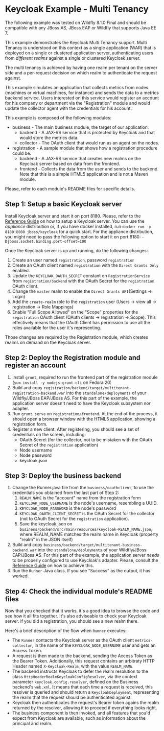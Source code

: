 Keycloak Example - Multi Tenancy
================================

The following example was tested on Wildfly 8.1.0.Final and should be compatible with any JBoss AS, JBoss EAP or Wildfly that supports Java EE 7.

This example demonstrates the Keycloak Multi Tenancy support. Multi Tenancy is understood on this context as a single application (WAR) that is deployed on a single or clustered application server, authenticating users from *different realms* against a single or clustered Keycloak server.

The multi tenancy is achieved by having one realm per tenant on the server side and a per-request decision on which realm to authenticate the request against.

This example simulates an application that collects metrics from nodes (machines or virtual machines, for instance) and sends the data to a metrics backend service. Users interested on this service would register an account for his company or department via the "Registration" module and would update the collector agent with the credentials for his account.

This example is composed of the following modules:

- business - The main business module, the target of our application.
  - backend - A JAX-RS service that is protected by Keycloak and that would store the metrics data.
  - collector - The OAuth client that would run as an agent on the nodes.
- registration - A sample module that shows how a registration procedure could be.
  - backend - A JAX-RS service that creates new realms on the Keycloak server based on data from the frontend.
  - frontend - Collects the data from the user and sends to the backend. Note that this is a simple HTML5 application and is not a Maven module.

Please, refer to each module's README files for specific details.


Step 1: Setup a basic Keycloak server
--------------------------------------------------------------
Install Keycloak server and start it on port 8180. Please, refer to the [Reference Guide](http://docs.jboss.org/keycloak/docs/1.0.1.Final/userguide/html_single/index.html) on how to setup a Keycloak server. You can use the _appliance_ distribution or, if you have docker installed, run ``docker run -p 8180:8080 jboss/keycloak`` for a quick start. For the appliance distribution, you might need to pass the following option to start it on port 8180: ``-Djboss.socket.binding.port-offset=100``

Once the Keycloak server is up and running, do the following changes:

1. Create an user named ``registration``, password ``registration``
1. Create an OAuth client named ``registration`` with the ``Direct Grants Only`` enabled.
1. Update the ``KEYCLOAK_OAUTH_SECRET`` constant on ``RegistrationService`` from ``registration/backend`` with the OAuth Secret for the ``registration`` OAuth client.
1. Change the ``master`` realm to enable the ``Direct Grants API``(Settings -> Login)
1. Add the ``create-realm`` role to the ``registration`` user (Users -> view all -> registration -> Role Mappings)
1. Enable "Full Scope Allowed" on the "Scope" properties for the ``registration`` OAuth client (OAuth clients -> registration -> Scope). This effectively means that the OAuth Client has permission to use all the roles available for the user it's representing.

Those changes are required by the Registration module, which creates realms on demand on the Keycloak server. 

Step 2: Deploy the Registration module and register an account
--------------------------------------------------------------

1. Install ``grunt``, required to run the frontend part of the registration module (``yum install -y nodejs-grunt-cli`` on Fedora 20)
1. Build and copy ``registration/backend/target/multitenant-registration-backend.war`` into
the ``standalone/deployments`` of your Wildfly/JBoss EAP/JBoss AS. For this part of the example, the application server doesn't need to have the Keycloak subsystem nor adapter.
1. Run ``grunt serve`` on ``registration/frontend``. At the end of the process, it should open a browser window with the HTML5 application, showing a registration form.
1. Register a new client. After registering, you should see a set of credentials on the screen, including:
	- OAuth Secret (for the collector, not to be mistaken with the OAuth Secret of the ``registration`` application)
	- Node username
	- Node password
	- keycloak.json

Step 3: Deploy the business backend
--------------------------------------------------------------

1. Change the Runner.java file from the ``business/oauthclient``, to use the credentials you obtained from the last part of Step 2:
	1. ``REALM_NAME`` is the "account" name from the registration form
	2. ``KEYCLOAK_NODE_USERNAME`` is the node's username, resembling a UUID.
	3. ``KEYCLOAK_NODE_PASSWORD`` is the node's password
	4. ``KEYCLOAK_OAUTH_CLIENT_SECRET`` is the OAuth Secret for the collector (not to OAuth Secret for the ``registration`` application).
	5. Save the keycloak.json on ``business/backend/src/main/resources/keycloak-REALM_NAME.json``, where REALM_NAME matches the realm name in Keycloak (property "realm" in the JSON itself)
1. Build and copy ``business/backend/target/multitenant-business-backend.war`` into the ``standalone/deployments`` of your Wildfly/JBoss EAP/JBoss AS. For this part of the example, the application server *needs* to be properly configured to use Keycloak's adapter. Please, consult the [Reference Guide](http://docs.jboss.org/keycloak/docs/1.0.1.Final/userguide/html_single/index.html) on how to achieve this.
1. Run the ``Runner`` Java class. If you see "Success" as the output, it has worked.

Step 4: Check the individual module's README files
--------------------------------------------------------------

Now that you checked that it works, it's a good idea to browse the code and see how it all fits together. It's also adviseable to check your Keycloak server. If you did a registration, you should see a new realm there.

Here's a brief description of the flow when ``Runner`` executes:

- The ``Runner`` contacts the Keycloak server as the OAuth client ``metrics-collector``, in the name of the ``KEYCLOAK_NODE_USERNAME`` user and gets an Access Token.
- A request is then made to the backend, sending the Access Token as the Bearer Token. Additionally, this request contains an arbitraty HTTP Header named ``X-Keycloak-Realm``, with the value ``REALM_NAME``.
- The backend instructs Keycloak to defer the realm resolution to the class ``HttpHeaderRealmKeycloakConfigResolver``, via the context parameter ``keycloak.config.resolver``, defined on the Business backend's ``web.xml``. It means that each time a request is received, this resolver is queried and should return a ``KeycloakDeployment``, representing the realm that the request should be authenticated against.
- Keycloak then authenticates the request's Bearer token agains the realm returned by the resolver, allowing it to proceed if everything looks right.
- The business component is then invoked, and all features that you'd expect from Keycloak are available, such as information about the principal and realm.


